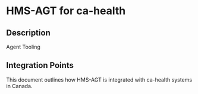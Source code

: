 # HMS-AGT for ca-health

## Description

Agent Tooling

## Integration Points

This document outlines how HMS-AGT is integrated with ca-health systems in Canada.
